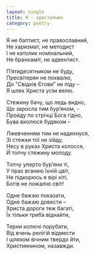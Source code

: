 ```yaml
---
layout: single
title: Я - християнин
category: poetry
---
```


Я не баптист, не православний,  
Не харизмат, не методист  
І не католик номінальний,  
Не бранхаміт, не адвентист.  

П’ятидесятником не буду,  
Пресвітерян не похвалю,  
До "Свідків Єгови” не піду –  
Я шлях Христа усім велю.  

Стежину бачу, що ледь видно,  
Що заросла тим бур’яном, -  
Пройду по стрічці Бога гідно,  
Бува вколюся будяком –  

Лжевченням тим не надихнуся,  
Зі стежки тої не зійду,  
Несу в руках Христа колосся,  
Й топчу стежину молоду.  

Топчу уперто бур’яни ті,  
У прах вганяю їхній цвіт,  
Не підкорюсь я вірі хіті,  
Богів не пожалію світ!  

Одне бажаю показати,  
Одне бажаю довести –  
Христа дороги теж багаті,  
Їх тільки треба віднайти,  

Терни колючі порубати,  
Від вчень релігій відмести  
І шляхом вічним твердо йти,  
Християнином, назавжди.  
